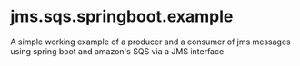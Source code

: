 # jms.sqs.springboot.example
A simple working example of a producer and a consumer of jms messages using spring boot and amazon's SQS via a JMS interface

# 
